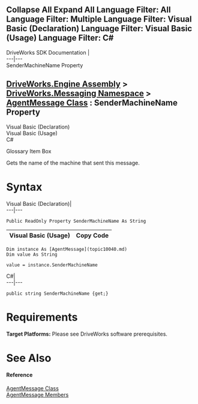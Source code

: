        

 Collapse All Expand All  Language Filter: All  Language Filter: Multiple  Language Filter: Visual Basic (Declaration) Language Filter: Visual Basic (Usage) Language Filter: C#  
---  
DriveWorks SDK Documentation  |   
---|---  
SenderMachineName Property   
  
[DriveWorks.Engine Assembly](topic2156.md) > [DriveWorks.Messaging Namespace](topic10038.md) > [AgentMessage Class](topic10040.md) : SenderMachineName Property  
---  
  
Visual Basic (Declaration)    
Visual Basic (Usage)    
C# 

Glossary Item Box

Gets the name of the machine that sent this message. 

# Syntax

Visual Basic (Declaration)|   
---|---  
      
    
    Public ReadOnly Property SenderMachineName As String  
  
Visual Basic (Usage)| Copy Code  
---|---  
      
    
    Dim instance As [AgentMessage](topic10040.md)
    Dim value As String
     
    value = instance.SenderMachineName  
  
C#|   
---|---  
      
    
    public string SenderMachineName {get;}  
  
# Requirements

**Target Platforms:** Please see DriveWorks software prerequisites.

# See Also

#### Reference

[AgentMessage Class](topic10040.md)   
[AgentMessage Members](topic10041.md)


